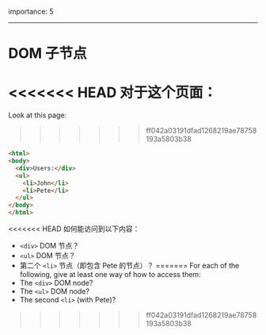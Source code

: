 importance: 5

---

# DOM 子节点

<<<<<<< HEAD
对于这个页面：
=======
Look at this page:
>>>>>>> ff042a03191dfad1268219ae78758193a5803b38

```html
<html>
<body>
  <div>Users:</div>
  <ul>
    <li>John</li>
    <li>Pete</li>
  </ul>
</body>
</html>
```

<<<<<<< HEAD
如何能访问到以下内容：
- `<div>` DOM 节点？
-  `<ul>` DOM 节点？
-  第二个 `<li>` 节点（即包含 Pete 的节点）？
=======
For each of the following, give at least one way of how to access them:
- The `<div>` DOM node?
- The `<ul>` DOM node?
- The second `<li>` (with Pete)?
>>>>>>> ff042a03191dfad1268219ae78758193a5803b38
